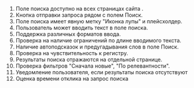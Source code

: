 1. Поле поиска доступно на всех страницах сайта .
2. Кнопка отправки запроса рядом с полем Поиск.
3. Поле поиска имеет явную метку "Иконка лупы" и плейсхолдер.
4. Пользователь может вводить текст в поле поиска.
5. Поддержка различных форматов ввода.
6. Проверка на наличие ограничений по длине вводимого текста.
7. Наличие автоподсказок и предугадывания слов в поле Поиск.
8. Проверка на чувствительность к регистру.
9. Результаты поиска отражаются на отдельной странице.
10. Проверка фильтров "Сначала новые", "По релевантности".
11. Уведомление пользователя, если результаты поиска отсутствуют
12. Оценка времени отклика на запрос поиска